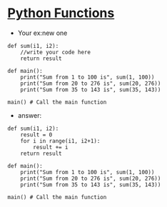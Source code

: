 # [Python Functions](https://colab.research.google.com/drive/1yjMNVERIWPidboPsY-DlisHFQ2m89XAE?usp=sharing)
- Your ex:new one
```
def sum(i1, i2):
    //write your code here
    return result

def main():
    print("Sum from 1 to 100 is", sum(1, 100)) 
    print("Sum from 20 to 276 is", sum(20, 276))
    print("Sum from 35 to 143 is", sum(35, 143))

main() # Call the main function
```
- answer:
```
def sum(i1, i2):
    result = 0 
    for i in range(i1, i2+1):
        result += i
    return result

def main():
    print("Sum from 1 to 100 is", sum(1, 100)) 
    print("Sum from 20 to 276 is", sum(20, 276))
    print("Sum from 35 to 143 is", sum(35, 143))

main() # Call the main function
```
